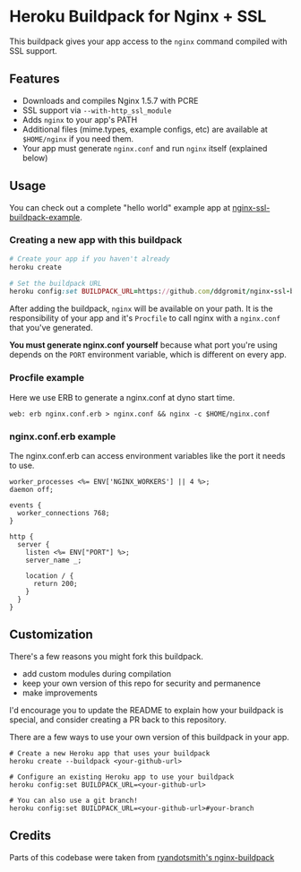 Heroku Buildpack for Nginx + SSL
============================

This buildpack gives your app access to the `nginx` command compiled with SSL support.


Features
------

* Downloads and compiles Nginx 1.5.7 with PCRE
* SSL support via `--with-http_ssl_module`
* Adds `nginx` to your app's PATH
* Additional files (mime.types, example configs, etc) are available at `$HOME/nginx` if you need them.
* Your app must generate `nginx.conf` and run `nginx` itself (explained below) 

Usage
------

You can check out a complete "hello world" example app at [nginx-ssl-buildpack-example](https://github.com/ddgromit/nginx-ssl-buildpack-example).

### Creating a new app with this buildpack

```ruby
# Create your app if you haven't already
heroku create

# Set the buildpack URL
heroku config:set BUILDPACK_URL=https://github.com/ddgromit/nginx-ssl-buildpack
```

After adding the buildpack, `nginx` will be available on your path.  It is the responsibility of your app and it's `Procfile` to call nginx with a `nginx.conf` that you've generated. 

 **You must generate nginx.conf yourself** because what port you're using depends on the `PORT` environment variable, which is different on every app.


### Procfile example

Here we use ERB to generate a nginx.conf at dyno start time.

```
web: erb nginx.conf.erb > nginx.conf && nginx -c $HOME/nginx.conf
```

### nginx.conf.erb example

The nginx.conf.erb can access environment variables like the port it needs to use.

```Nginx
worker_processes <%= ENV['NGINX_WORKERS'] || 4 %>;
daemon off;

events {
  worker_connections 768;
}

http {
  server {
    listen <%= ENV["PORT"] %>;
    server_name _;

    location / {
      return 200;
    }
  }
}
```



Customization
-----

There's a few reasons you might fork this buildpack.

- add custom modules during compilation
- keep your own version of this repo for security and permanence
- make improvements

I'd encourage you to update the README to explain how your buildpack is special, and consider creating a PR back to this repository.


There are a few ways to use your own version of this buildpack in your app.

```
# Create a new Heroku app that uses your buildpack
heroku create --buildpack <your-github-url>

# Configure an existing Heroku app to use your buildpack
heroku config:set BUILDPACK_URL=<your-github-url>

# You can also use a git branch!
heroku config:set BUILDPACK_URL=<your-github-url>#your-branch
```


Credits
-----

Parts of this codebase were taken from [ryandotsmith's nginx-buildpack](https://github.com/ryandotsmith/nginx-buildpack)
